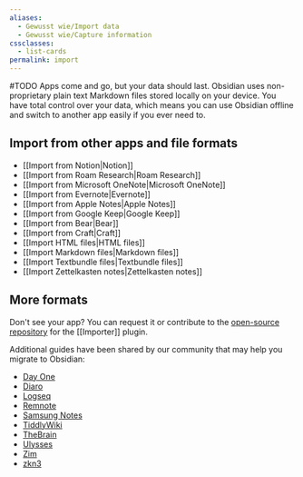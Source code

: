 ```yaml
---
aliases:
  - Gewusst wie/Import data
  - Gewusst wie/Capture information
cssclasses:
  - list-cards
permalink: import
---
```

#TODO
Apps come and go, but your data should last. Obsidian uses non-proprietary plain text Markdown files stored locally on your device. You have total control over your data, which means you can use Obsidian offline and switch to another app easily if you ever need to.

## Import from other apps and file formats

- <span class="icon-app icon-notion"></span> [[Import from Notion|Notion]]
- <span class="icon-app icon-roam"></span> [[Import from Roam Research|Roam Research]]
- <span class="icon-app icon-onenote"></span> [[Import from Microsoft OneNote|Microsoft OneNote]]
- <span class="icon-app icon-evernote"></span> [[Import from Evernote|Evernote]]
- <span class="icon-app icon-apple-notes"></span> [[Import from Apple Notes|Apple Notes]]
- <span class="icon-app icon-google-keep"></span> [[Import from Google Keep|Google Keep]]
- <span class="icon-app icon-bear"></span> [[Import from Bear|Bear]]
- <span class="icon-app icon-craft"></span> [[Import from Craft|Craft]]
- <span class="icon-app icon-html"></span> [[Import HTML files|HTML files]]
- <span class="icon-app icon-md"></span> [[Import Markdown files|Markdown files]]
- <span class="icon-app icon-md"></span> [[Import Textbundle files|Textbundle files]]
- <span class="icon-app icon-md"></span> [[Import Zettelkasten notes|Zettelkasten notes]]

## More formats

Don't see your app? You can request it or contribute to the [open-source repository](https://github.com/obsidianmd/obsidian-importer) for the [[Importer]] plugin.

Additional guides have been shared by our community that may help you migrate to Obsidian: 

- [Day One](https://github.com/obsidianmd/obsidian-importer/issues/55)
- [Diaro](https://github.com/obsidianmd/obsidian-importer/issues/38)
- [Logseq](https://github.com/obsidianmd/obsidian-importer/issues/47)
- [Remnote](https://forum.obsidian.md/t/can-anybody-help-with-migrating-remnote-to-obsidian/40156/2)
- [Samsung Notes](https://github.com/obsidianmd/obsidian-importer/issues/307)
- [TiddlyWiki](https://forum.obsidian.md/t/import-from-tiddlywiki-5-to-obsidian/731)
- [TheBrain](https://github.com/obsidianmd/obsidian-importer/issues/97)
- [Ulysses](https://github.com/obsidianmd/obsidian-importer/issues/18)
- [Zim](https://github.com/obsidianmd/obsidian-importer/issues/39)
- [zkn3](https://forum.obsidian.md/t/migrating-from-zkn3-to-obsidian-without-losing-your-tags-and-internal-links-documentation/7457)
